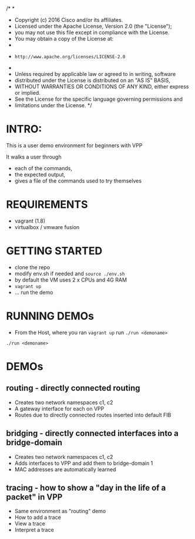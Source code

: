 /*
 *
 * Copyright (c) 2016 Cisco and/or its affiliates.
 * Licensed under the Apache License, Version 2.0 (the "License");
 * you may not use this file except in compliance with the License.
 * You may obtain a copy of the License at:
 *
 *     http://www.apache.org/licenses/LICENSE-2.0
 *
 * Unless required by applicable law or agreed to in writing, software
 * distributed under the License is distributed on an "AS IS" BASIS,
 * WITHOUT WARRANTIES OR CONDITIONS OF ANY KIND, either express or implied.
 * See the License for the specific language governing permissions and
 * limitations under the License.
 */
# INTRO:

This is a user demo environment for beginners with VPP

It walks a user through
- each of the commands,
- the expected output,
- gives a file of the commands used to try themselves

# REQUIREMENTS
- vagrant (1.8)
- virtualbox / vmware fusion

# GETTING STARTED
- clone the repo
- modify env.sh if needed and ```source ./env.sh```
- by default the VM uses 2 x CPUs and 4G RAM
- ```vagrant up```
- ... run the demo

# RUNNING DEMOs
- From the Host, where you ran ```vagrant up``` run ```./run <demoname>```

```./run <demoname>```

# DEMOs

## routing - directly connected routing
- Creates two network namespaces c1, c2
- A gateway interface for each on VPP
- Routes due to directly connected routes inserted into default FIB

## bridging - directly connected interfaces into a bridge-domain
- Creates two network namespaces c1, c2
- Adds interfaces to VPP and add them to bridge-domain 1
- MAC addresses are automatically learned

## tracing - how to show a "day in the life of a packet" in VPP
- Same environment as "routing" demo
- How to add a trace
- View a trace
- Interpret a trace

